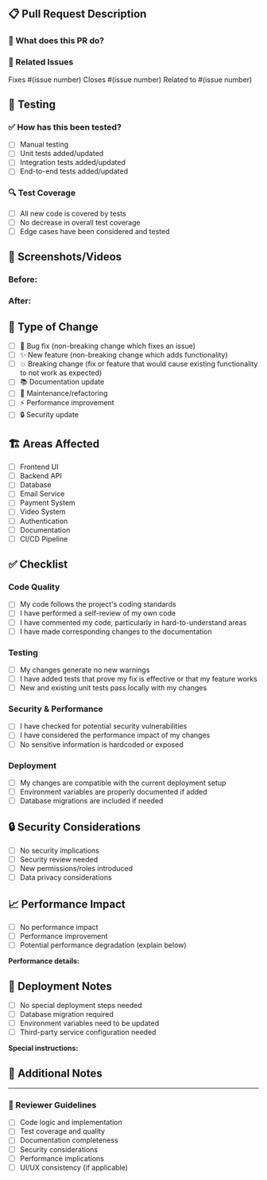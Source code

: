 ## 📋 Pull Request Description

### 🎯 What does this PR do?
<!-- Provide a clear description of what changes this PR introduces -->

### 🔗 Related Issues
<!-- Link to any related issues -->
Fixes #(issue number)
Closes #(issue number)
Related to #(issue number)

## 🧪 Testing

### ✅ How has this been tested?
- [ ] Manual testing
- [ ] Unit tests added/updated
- [ ] Integration tests added/updated
- [ ] End-to-end tests added/updated

### 🔍 Test Coverage
- [ ] All new code is covered by tests
- [ ] No decrease in overall test coverage
- [ ] Edge cases have been considered and tested

## 📱 Screenshots/Videos
<!-- If your changes affect the UI, please provide before/after screenshots or videos -->

### Before:
<!-- Screenshot or description of current behavior -->

### After:
<!-- Screenshot or description of new behavior -->

## 🎯 Type of Change
- [ ] 🐛 Bug fix (non-breaking change which fixes an issue)
- [ ] ✨ New feature (non-breaking change which adds functionality)
- [ ] 💥 Breaking change (fix or feature that would cause existing functionality to not work as expected)
- [ ] 📚 Documentation update
- [ ] 🔧 Maintenance/refactoring
- [ ] ⚡ Performance improvement
- [ ] 🔒 Security update

## 🏗️ Areas Affected
- [ ] Frontend UI
- [ ] Backend API
- [ ] Database
- [ ] Email Service
- [ ] Payment System
- [ ] Video System
- [ ] Authentication
- [ ] Documentation
- [ ] CI/CD Pipeline

## ✅ Checklist
### Code Quality
- [ ] My code follows the project's coding standards
- [ ] I have performed a self-review of my own code
- [ ] I have commented my code, particularly in hard-to-understand areas
- [ ] I have made corresponding changes to the documentation

### Testing
- [ ] My changes generate no new warnings
- [ ] I have added tests that prove my fix is effective or that my feature works
- [ ] New and existing unit tests pass locally with my changes

### Security & Performance
- [ ] I have checked for potential security vulnerabilities
- [ ] I have considered the performance impact of my changes
- [ ] No sensitive information is hardcoded or exposed

### Deployment
- [ ] My changes are compatible with the current deployment setup
- [ ] Environment variables are properly documented if added
- [ ] Database migrations are included if needed

## 🔒 Security Considerations
<!-- Describe any security implications of this change -->
- [ ] No security implications
- [ ] Security review needed
- [ ] New permissions/roles introduced
- [ ] Data privacy considerations

## 📈 Performance Impact
<!-- Describe any performance implications -->
- [ ] No performance impact
- [ ] Performance improvement
- [ ] Potential performance degradation (explain below)

**Performance details:**
<!-- If there are performance implications, explain them here -->

## 🚀 Deployment Notes
<!-- Any special instructions for deployment -->
- [ ] No special deployment steps needed
- [ ] Database migration required
- [ ] Environment variables need to be updated
- [ ] Third-party service configuration needed

**Special instructions:**
<!-- If special deployment steps are needed, list them here -->

## 📝 Additional Notes
<!-- Any additional information that reviewers should know -->

---

### 👀 Reviewer Guidelines
- [ ] Code logic and implementation
- [ ] Test coverage and quality
- [ ] Documentation completeness
- [ ] Security considerations
- [ ] Performance implications
- [ ] UI/UX consistency (if applicable)
